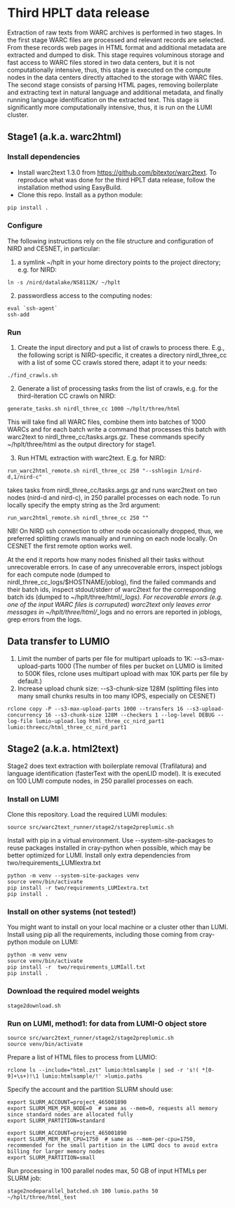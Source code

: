 # Third HPLT data release
Extraction of raw texts from WARC archives is performed in two stages. In the first stage WARC files
are processed and relevant records are selected. From these records web pages in HTML format and
additional metadata are extracted and dumped to disk. This stage requires voluminous storage and
fast access to WARC files stored in two data centers, but it is not computationally intensive, thus, this
stage is executed on the compute nodes in the data centers directly attached to the storage with WARC
files.
The second stage consists of parsing HTML pages, removing boilerplate and extracting text in natural
language and additional metadata, and finally running language identification on the extracted text. 
This stage is significantly more computationally intensive, thus, it is run on the LUMI cluster.

## Stage1 (a.k.a. warc2html)
### Install dependencies
* Install warc2text 1.3.0 from https://github.com/bitextor/warc2text. To reproduce what was done for the third HPLT data 
release, follow the installation method using EasyBuild. 
* Clone this repo. Install as a python module:
```bash
pip install .
```

### Configure
The following instructions rely on the file structure and configuration of NIRD and CESNET, in particular:
1. a symlink ~/hplt in your home directory points to the project directory; e.g. for NIRD:
```commandline
ln -s /nird/datalake/NS8112K/ ~/hplt
```
2. passwordless access to the computing nodes:
```commandline
eval `ssh-agent`
ssh-add
```

### Run
1. Create the input directory and put a list of crawls to process there. E.g., the following script is NIRD-specific, 
it creates a directory nirdl_three_cc with a list of some CC crawls stored there, adapt it to your needs:
```commandline
./find_crawls.sh
```

2. Generate a list of processing tasks from the list of crawls, e.g. for the third-iteration CC crawls on NIRD:
```commandline
generate_tasks.sh nirdl_three_cc 1000 ~/hplt/three/html 
```
This will take find all WARC files, combine them into batches of 1000 WARCs and for each batch write a command that 
processes this batch with warc2text to nirdl_three_cc/tasks.args.gz. These commands specify ~/hplt/three/html as the
output directory for stage1.


3. Run HTML extraction with warc2text. E.g. for NIRD:
```commandline
run_warc2html_remote.sh nirdl_three_cc 250 "--sshlogin 1/nird-d,1/nird-c"
```
takes tasks from nirdl_three_cc/tasks.args.gz and runs warc2text on two nodes (nird-d and nird-c), in 250 parallel processes on each node.
To run locally specify the empty string as the 3rd argument:
```commandline
run_warc2html_remote.sh nirdl_three_cc 250 ""
```
NB! On NIRD ssh connection to other node occasionally dropped, thus, we preferred splitting crawls manually and running
on each node locally. On CESNET the first remote option works well. 

At the end it reports how many nodes finished all their tasks without unrecoverable errors. In case of any unrecoverable
errors, inspect joblogs for each compute node (dumped to nirdl_three_cc_logs/$HOSTNAME/joblog), find the failed commands 
and their batch ids, inspect stdout/stderr of warc2text for the corresponding batch ids (dumped to  ~/hplt/three/html/*_logs). 
For recoverable errors (e.g. one of the input WARC files is corruputed) warc2text only leaves error messages in 
~/hplt/three/html/*_logs and no errors are reported in joblogs, grep errors from the logs.


## Data transfer to LUMIO
1) Limit the number of parts per file for multipart uploads to 1K: --s3-max-upload-parts 1000 (The number of files per 
bucket on LUMIO is limited to 500K files, rclone uses multipart upload with max 10K parts per file by default.)
2) Increase upload chunk size: --s3-chunk-size 128M (splitting files into many small chunks results in too many IOPS, especially on CESNET)

```commandline
rclone copy -P --s3-max-upload-parts 1000 --transfers 16 --s3-upload-concurrency 16 --s3-chunk-size 128M --checkers 1 --log-level DEBUG --log-file lumio-upload.log html_three_cc_nird_part1 lumio:threecc/html_three_cc_nird_part1
```

## Stage2 (a.k.a. html2text)
Stage2 does text extraction with boilerplate removal (Trafilatura) and language identification (fasterText with the openLID model).
It is executed on 100 LUMI compute nodes, in 250 parallel processes on each.

### Install on LUMI
Clone this repository. Load the required LUMI modules:
```commandline
source src/warc2text_runner/stage2/stage2preplumic.sh
``` 

Install with pip in a virtual environment. Use --system-site-packages to reuse 
packages installed in cray-python when possible, which may be better optimized for LUMI. 
Install only extra dependencies from two/requirements_LUMIextra.txt 
```commandline
python -m venv --system-site-packages venv
source venv/bin/activate
pip install -r two/requirements_LUMIextra.txt
pip install .  
```

### Install on other systems (not tested!)
You might want to install on your local machine or a cluster other than LUMI.
Install using pip all the requirements, including those coming from cray-python module on LUMI: 
```commandline
python -m venv venv
source venv/bin/activate
pip install -r  two/requirements_LUMIall.txt
pip install .
```

### Download the required model weights
```commandline
stage2download.sh
```

### Run on LUMI, method1: for data from LUMI-O object store
```commandline
source src/warc2text_runner/stage2/stage2preplumic.sh
source venv/bin/activate
```

Prepare a list of HTML files to process from LUMIO:
```commandline
rclone ls --include="html.zst" lumio:htmlsample | sed -r 's!( *[0-9]+\s+)!\1 lumio:htmlsample/!' >lumio.paths
```

Specify the account and the partition SLURM should use:
```commandline
export SLURM_ACCOUNT=project_465001890
export SLURM_MEM_PER_NODE=0  # same as --mem=0, requests all memory since standard nodes are allocated fully
export SLURM_PARTITION=standard
```


```commandline
export SLURM_ACCOUNT=project_465001890
export SLURM_MEM_PER_CPU=1750  # same as --mem-per-cpu=1750, recommended for the small partition in the LUMI docs to avoid extra billing for larger memory nodes
export SLURM_PARTITION=small
```

Run processing in 100 parallel nodes max, 50 GB of input HTMLs per SLURM job:
```commandline
stage2nodeparallel_batched.sh 100 lumio.paths 50 ~/hplt/three/html_test
```


